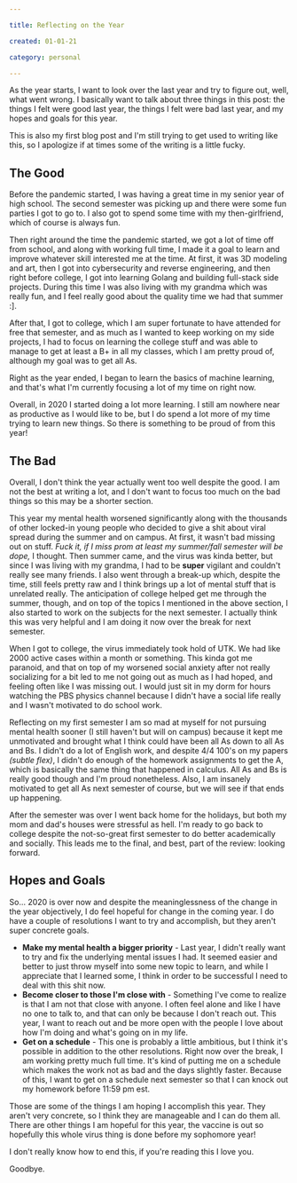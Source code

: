 ```yaml
---

title: Reflecting on the Year

created: 01-01-21

category: personal

---
```

As the year starts, I want to look over the last year and try to figure out, well, what went wrong. I basically want to talk about three things in this post: the things I felt were good last year, the things I felt were bad last year, and my hopes and goals for this year. 

This is also my first blog post and I'm still trying to get used to writing like this, so I apologize if at times some of the writing is a little fucky.


## The Good
Before the pandemic started, I was having a great time in my senior year of high school. The second semester was picking up and there were some fun parties I got to go to. I also got to spend some time with my then-girlfriend, which of course is always fun. 

Then right around the time the pandemic started, we got a lot of time off from school, and along with working full time, I made it a goal to learn and improve whatever skill interested me at the time. At first, it was 3D modeling and art, then I got into cybersecurity and reverse engineering, and then right before college, I got into learning Golang and building full-stack side projects. During this time I was also living with my grandma which was really fun, and I feel really good about the quality time we had that summer :].

After that, I got to college, which I am super fortunate to have attended for free that semester, and as much as I wanted to keep working on my side projects, I had to focus on learning the college stuff and was able to manage to get at least a B+ in all my classes, which I am pretty proud of, although my goal was to get all As.

Right as the year ended, I began to learn the basics of machine learning, and that's what I'm currently focusing a lot of my time on right now.

Overall, in 2020 I started doing a lot more learning. I still am nowhere near as productive as I would like to be, but I do spend a lot more of my time trying to learn new things. So there is something to be proud of from this year!


## The Bad
Overall, I don't think the year actually went too well despite the good. I am not the best at writing a lot, and I  don't want to focus too much on the bad things so this may be a shorter section.

This year my mental health worsened significantly along with the thousands of other locked-in young people who decided to give a shit about viral spread during the summer and on campus. At first, it wasn't bad missing out on stuff. *Fuck it, if I miss prom at least my summer/fall semester will be dope,* I thought. Then summer came, and the virus was kinda better, but since I was living with my grandma, I had to be **super** vigilant and couldn't really see many friends. I also went through a break-up which, despite the time, still feels pretty raw and I think brings up a lot of mental stuff that is unrelated really.  The anticipation of college helped get me through the summer, though, and on top of the topics I mentioned in the above section, I also started to work on the subjects for the next semester. I actually think this was very helpful and I am doing it now over the break for next semester.

When I got to college, the virus immediately took hold of UTK. We had like 2000 active cases within a month or something. This kinda got me paranoid, and that on top of my worsened social anxiety after not really socializing for a bit led to me not going out as much as I had hoped, and feeling often like I was missing out. I would just sit in my dorm for hours watching the PBS physics channel because I didn't have a social life really and I wasn't motivated to do school work. 

Reflecting on my first semester I am so mad at myself for not pursuing mental health sooner (I still haven't but will on campus) because it kept me unmotivated and brought what I think could have been all As down to all As and Bs. I didn't do a lot of English work, and despite 4/4 100's on my papers *(subtle flex)*, I didn't do enough of the homework assignments to get the A, which is basically the same thing that happened in calculus. All As and Bs is really good though and I'm proud nonetheless. Also, I am insanely motivated to get all As next semester of course, but we will see if that ends up happening.

After the semester was over I went back home for the holidays, but both my mom and dad's houses were stressful as hell. I'm ready to go back to college despite the not-so-great first semester to do better academically and socially. This leads me to the final, and best, part of the review: looking forward.


## Hopes and Goals
So... 2020 is over now and despite the meaninglessness of the change in the year objectively, I do feel hopeful for change in the coming year. I do have a couple of resolutions I want to try and accomplish, but they aren't super concrete goals.

 - **Make my mental health a bigger priority** - Last year, I didn't really want to try and fix the underlying mental issues I had. It seemed easier and better to just throw myself into some new topic to learn, and while I appreciate that I learned some, I think in order to be successful I need to deal with this shit now. 
 - **Become closer to those I'm close with** - Something I've come to realize is that I am not that close with anyone. I often feel alone and like I have no one to talk to, and that can only be because I don't reach out. This year, I want to reach out and be more open with the people I love about how I'm doing and what's going on in my life.
 - **Get on a schedule** - This one is probably a little ambitious, but I think it's possible in addition to the other resolutions. Right now over the break, I am working pretty much full time. It's kind of putting me on a schedule which makes the work not as bad and the days slightly faster. Because of this, I want to get on a schedule next semester so that I can knock out my homework before 11:59 pm est.

Those are some of the things I am hoping I accomplish this year. They aren't very concrete, so I think they are manageable and I can do them all. There are other things I am hopeful for this year, the vaccine is out so hopefully this whole virus thing is done before my sophomore year!

I don't really know how to end this, if you're reading this I love you. 

Goodbye.
